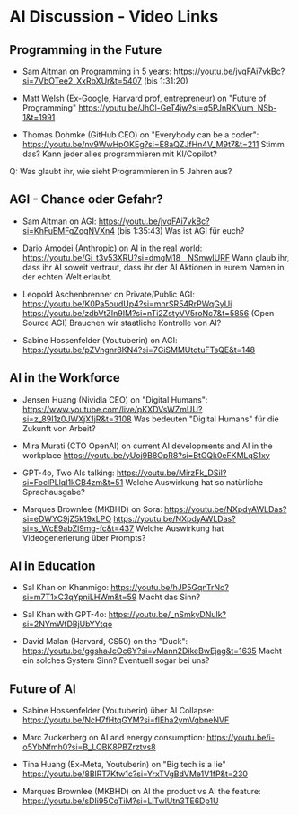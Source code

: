 # AI Discussion - Video Links

## Programming in the Future

* Sam Altman on Programming in 5 years:
  https://youtu.be/jvqFAi7vkBc?si=7VbOTee2_XxRbXUr&t=5407 (bis 1:31:20)

* Matt Welsh (Ex-Google, Harvard prof, entrepreneur) on "Future of Programming"
  https://youtu.be/JhCl-GeT4jw?si=q5PJnRKVum_NSb-1&t=1991

* Thomas Dohmke (GitHub CEO) on "Everybody can be a coder":
  https://youtu.be/nv9WwHpOKEg?si=E8aQZJfHn4V_M9t7&t=211
  Stimm das? Kann jeder alles programmieren mit KI/Copilot?

Q: Was glaubt ihr, wie sieht Programmieren in 5 Jahren aus?

## AGI - Chance oder Gefahr?

* Sam Altman on AGI:
  https://youtu.be/jvqFAi7vkBc?si=KhFuEMFgZogNVXn4 (bis 1:35:43)
  Was ist AGI für euch?

* Dario Amodei (Anthropic) on AI in the real world:
  https://youtu.be/Gi_t3v53XRU?si=dmgM18__NSmwIURF
  Wann glaub ihr, dass ihr AI soweit vertraut, dass ihr der AI Aktionen in eurem Namen in der echten Welt erlaubt.

* Leopold Aschenbrenner on Private/Public AGI:
  https://youtu.be/K0Pa5oudUp4?si=mnrSR54RrPWqGyUi
  https://youtu.be/zdbVtZIn9IM?si=nTi2ZstyVV5roNc7&t=5856 (Open Source AGI)
  Brauchen wir staatliche Kontrolle von AI?

* Sabine Hossenfelder (Youtuberin) on AGI:
  https://youtu.be/pZVngnr8KN4?si=7GiSMMUtotuFTsQE&t=148

## AI in the Workforce

* Jensen Huang (Nividia CEO) on "Digital Humans":
  https://www.youtube.com/live/pKXDVsWZmUU?si=z_89I1z0JWXjX1jR&t=3108
  Was bedeuten "Digital Humans" für die Zukunft von Arbeit?

* Mira Murati (CTO OpenAI) on current AI developments and AI in the workplace
  https://youtu.be/yUoj9B8OpR8?si=BtGQk0eFKMLqS1xy

* GPT-4o, Two AIs talking:
  https://youtu.be/MirzFk_DSiI?si=FoclPLlqI1kCB4zm&t=51
  Welche Auswirkung hat so natürliche Sprachausgabe?

* Marques Brownlee (MKBHD) on Sora:
  https://youtu.be/NXpdyAWLDas?si=eDWYC9jZ5k19xLPO
  https://youtu.be/NXpdyAWLDas?si=s_WcE9abZl9mg-fc&t=437
  Welche Auswirkung hat Videogenerierung über Prompts?

## AI in Education

* Sal Khan on Khanmigo:
  https://youtu.be/hJP5GqnTrNo?si=m7T1xC3qYpniLHWm&t=59
  Macht das Sinn?

* Sal Khan with GPT-4o:
  https://youtu.be/_nSmkyDNulk?si=2NYmWfDBjUbYYtqo

* David Malan (Harvard, CS50) on the "Duck":
  https://youtu.be/ggshaJcOc6Y?si=vMann2DikeBwEjag&t=1635
  Macht ein solches System Sinn? Eventuell sogar bei uns?

## Future of AI

* Sabine Hossenfelder (Youtuberin) über AI Collapse:
  https://youtu.be/NcH7fHtqGYM?si=flEha2ymVqbneNVF

* Marc Zuckerberg on AI and energy consumption:
  https://youtu.be/i-o5YbNfmh0?si=B_LQBK8PBZrztvs8

* Tina Huang (Ex-Meta, Youtuberin) on "Big tech is a lie"
  https://youtu.be/8BlRT7Ktw1c?si=YrxTVgBdVMe1V1fP&t=230

* Marques Brownlee (MKBHD) on AI the product vs AI the feature:
  https://youtu.be/sDIi95CqTiM?si=LlTwlUtn3TE6Dp1U
